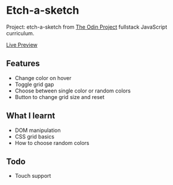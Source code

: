 # Etch-a-sketch

Project: etch-a-sketch from [The Odin Project](https://www.theodinproject.com/paths/foundations/courses/foundations/lessons/etch-a-sketch-project) fullstack JavaScript curriculum.

[Live Preview](https://rajshekhar26.github.io/etch-a-sketch/)

## Features

+ Change color on hover
+ Toggle grid gap
+ Choose between single color or random colors
+ Button to change grid size and reset

## What I learnt

+ DOM manipulation
+ CSS grid basics
+ How to choose random colors

## Todo

+ Touch support
